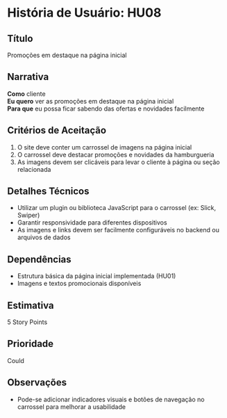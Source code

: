 # História de Usuário: HU08

## Título

Promoções em destaque na página inicial

## Narrativa

**Como** cliente  
**Eu quero** ver as promoções em destaque na página inicial  
**Para que** eu possa ficar sabendo das ofertas e novidades facilmente

## Critérios de Aceitação

1. O site deve conter um carrossel de imagens na página inicial  
2. O carrossel deve destacar promoções e novidades da hamburgueria  
3. As imagens devem ser clicáveis para levar o cliente à página ou seção relacionada

## Detalhes Técnicos

- Utilizar um plugin ou biblioteca JavaScript para o carrossel (ex: Slick, Swiper)  
- Garantir responsividade para diferentes dispositivos  
- As imagens e links devem ser facilmente configuráveis no backend ou arquivos de dados

## Dependências

- Estrutura básica da página inicial implementada (HU01)  
- Imagens e textos promocionais disponíveis

## Estimativa

5 Story Points

## Prioridade

Could

## Observações

- Pode-se adicionar indicadores visuais e botões de navegação no carrossel para melhorar a usabilidade


